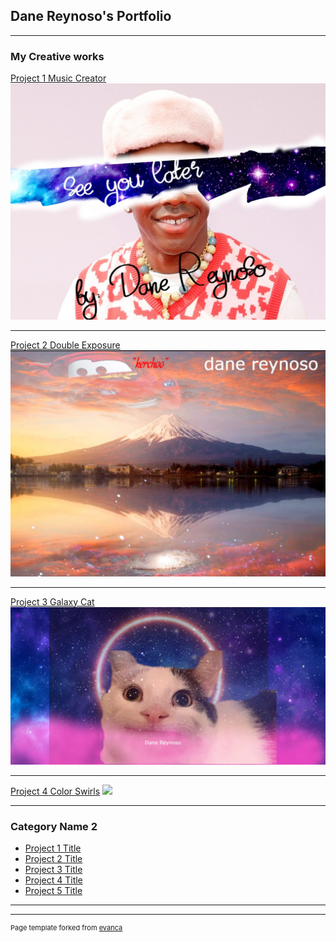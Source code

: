 ## Dane Reynoso's Portfolio

---

### My Creative works 

[Project 1 Music Creator](/sample_page)
<img src="images/musiccreator.jpg?raw=true"/>

---
[Project 2 Double Exposure](/pdf/sample_presentation.pdf)
<img src="images/kerchooproject.jpg?raw=true"/>

---
[Project 3 Galaxy Cat](http://example.com/)
<img src="images/galaxycat2.jpg?raw=true"/>

---
[Project 4 Color Swirls](/pdf/sample_presentation.pdf)
<img src="images/.jpg?raw=true"/>

---
### Category Name 2

- [Project 1 Title](http://example.com/)
- [Project 2 Title](http://example.com/)
- [Project 3 Title](http://example.com/)
- [Project 4 Title](http://example.com/)
- [Project 5 Title](http://example.com/)

---




---
<p style="font-size:11px">Page template forked from <a href="https://github.com/evanca/quick-portfolio">evanca</a></p>
<!-- Remove above link if you don't want to attibute -->
